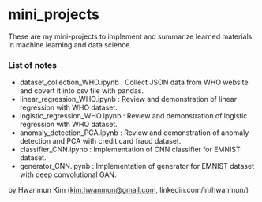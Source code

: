 # mini_projects

These are my mini-projects to implement and summarize learned materials in machine learning and data science.

### List of notes
* dataset_collection_WHO.ipynb : Collect JSON data from WHO website and covert it into csv file with pandas.
* linear_regression_WHO.ipynb : Review and demonstration of linear regression with WHO dataset.
* logistic_regression_WHO.ipynb : Review and demonstration of logistic regression with WHO dataset.
* anomaly_detection_PCA.ipynb : Review and demonstration of anomaly detection and PCA with credit card fraud dataset.
* classifier_CNN.ipynb : Implementation of CNN classifier for EMNIST dataset.
* generator_CNN.ipynb : Implementation of generator for EMNIST dataset with deep convolutional GAN.

by Hwanmun Kim (kim.hwanmun@gmail.com, linkedin.com/in/hwanmun/)
